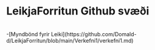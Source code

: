 # LeikjaForritun Github svæði
<br>
-[Myndbönd fyrir Leiki](https://github.com/Domald-d/LeikjaForritun/blob/main/Verkefni1/verkefni1.md)
